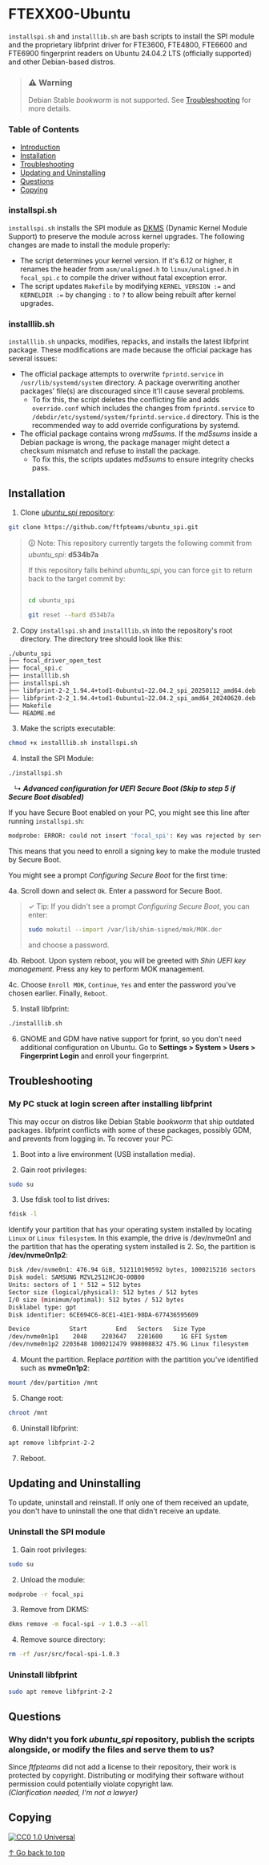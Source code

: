 # FTEXX00-Ubuntu

`installspi.sh` and `installlib.sh` are bash scripts to install the SPI module and the proprietary libfprint driver for FTE3600, FTE4800, FTE6600 and FTE6900 fingerprint readers on Ubuntu 24.04.2 LTS (officially supported) and other Debian-based distros.

> ### ⚠ Warning
>
> Debian Stable *bookworm* is not supported. See [Troubleshooting](#troubleshooting) for more details.

### Table of Contents

- [Introduction](#ftexx00-ubuntu)
- [Installation](#installation)
- [Troubleshooting](#troubleshooting)
- [Updating and Uninstalling](#updating-and-Uninstalling)
- [Questions](#questions)
- [Copying](#copying)

### installspi.sh

`installspi.sh` installs the SPI module as [DKMS](https://en.wikipedia.org/wiki/Dynamic_Kernel_Module_Support) (Dynamic Kernel Module Support) to preserve the module across kernel upgrades. The following changes are made to install the module properly:

+ The script determines your kernel version. If it's 6.12 or higher, it renames the header from `asm/unaligned.h` to `linux/unaligned.h` in `focal_spi.c` to compile the driver without fatal exception error.
+ The script updates `Makefile` by modifying `KERNEL_VERSION :=` and `KERNELDIR :=` by changing `:` to `?` to allow being rebuilt after kernel upgrades.

### installlib.sh

`installlib.sh` unpacks, modifies, repacks, and installs the latest libfprint package. These modifications are made because the official package has several issues:

+ The official package attempts to overwrite `fprintd.service` in `/usr/lib/systemd/system` directory. A package overwriting another packages' file(s) are discouraged since it'll cause several problems.
    + To fix this, the script deletes the conflicting file and adds `override.conf` which includes the changes from `fprintd.service` to `/debdir/etc/systemd/system/fprintd.service.d` directory. This is the recommended way to add override configurations by systemd.
+ The official package contains wrong *md5sums*. If the *md5sums* inside a Debian package is wrong, the package manager might detect a checksum mismatch and refuse to install the package.
    + To fix this, the scripts updates *md5sums* to ensure integrity checks pass.

## Installation

1. Clone [*ubuntu_spi* repository](https://github.com/ftfpteams/ubuntu_spi):
```bash
git clone https://github.com/ftfpteams/ubuntu_spi.git
```

> 🛈 Note: This repository currently targets the following commit from *ubuntu_spi*: **d534b7a**
>
> If this repository falls behind *ubuntu_spi*, you can force `git` to return back to the target commit by:
>
> ```bash
>
> cd ubuntu_spi
>
> git reset --hard d534b7a
>
> ```

2. Copy `installspi.sh` and `installlib.sh` into the repository's root directory. The directory tree should look like this:
```bash
./ubuntu_spi
├── focal_driver_open_test
├── focal_spi.c
├── installlib.sh
├── installspi.sh
├── libfprint-2-2_1.94.4+tod1-0ubuntu1~22.04.2_spi_20250112_amd64.deb
├── libfprint-2-2_1.94.4+tod1-0ubuntu1~22.04.2_spi_amd64_20240620.deb
├── Makefile
└── README.md
```

3. Make the scripts executable:
```bash
chmod +x installlib.sh installspi.sh
```

4. Install the SPI Module:
```bash
./installspi.sh
```

&nbsp;&nbsp;&nbsp;↳ ***Advanced configuration for UEFI Secure Boot (Skip to step 5 if Secure Boot disabled)***

If you have Secure Boot enabled on your PC, you might see this line after running `installspi.sh`:

```bash
modprobe: ERROR: could not insert 'focal_spi': Key was rejected by service
```

This means that you need to enroll a signing key to make the module trusted by Secure Boot.

You might see a prompt *Configuring Secure Boot* for the first time:

4a. Scroll down and select `Ok`. Enter a password for Secure Boot.

> ✓ Tip: If you didn't see a prompt *Configuring Secure Boot*, you can enter:
>
> ```bash
> sudo mokutil --import /var/lib/shim-signed/mok/MOK.der
> ```
>
> and choose a password.

4b. Reboot. Upon system reboot, you will be greeted with *Shin UEFI key management*. Press any key to perform MOK management.

4c. Choose `Enroll MOK`, `Continue`, `Yes` and enter the password you've chosen earlier. Finally, `Reboot`.

5. Install libfprint:
```bash
./installlib.sh
```

6. GNOME and GDM have native support for fprint, so you don't need additional configuration on Ubuntu. Go to **Settings > System > Users > Fingerprint Login** and enroll your fingerprint.

## Troubleshooting

### My PC stuck at login screen after installing libfprint

This may occur on distros like Debian Stable *bookworm* that ship outdated packages. libfprint conflicts with some of these packages, possibly GDM, and prevents from logging in. To recover your PC:

1. Boot into a live environment (USB installation media).

2. Gain root privileges:
```bash
sudo su
```

3. Use fdisk tool to list drives:
```bash
fdisk -l
```
Identify your partition that has your operating system installed by locating `Linux` or `Linux filesystem`. In this example, the drive is /dev/nvme0n1 and the partition that has the operating system installed is 2. So, the partition is **/dev/nvme0n1p2**:
```bash
Disk /dev/nvme0n1: 476.94 GiB, 512110190592 bytes, 1000215216 sectors
Disk model: SAMSUNG MZVL2512HCJQ-00B00
Units: sectors of 1 * 512 = 512 bytes
Sector size (logical/physical): 512 bytes / 512 bytes
I/O size (minimum/optimal): 512 bytes / 512 bytes
Disklabel type: gpt
Disk identifier: 6CE694C6-8CE1-41E1-98DA-677436595609

Device           Start        End   Sectors   Size Type
/dev/nvme0n1p1    2048    2203647   2201600     1G EFI System
/dev/nvme0n1p2 2203648 1000212479 998008832 475.9G Linux filesystem
```

4. Mount the partition. Replace *partition* with the partition you've identified such as **nvme0n1p2**:
```bash
mount /dev/partition /mnt
```

5. Change root:
```bash
chroot /mnt
```

6. Uninstall libfprint:
```bash
apt remove libfprint-2-2
```

7. Reboot.

## Updating and Uninstalling

To update, uninstall and reinstall. If only one of them received an update, you don't have to uninstall the one that didn't receive an update.

### Uninstall the SPI module

1. Gain root privileges:
```bash
sudo su
```

2. Unload the module:
```bash
modprobe -r focal_spi
```

3. Remove from DKMS:
```bash
dkms remove -m focal-spi -v 1.0.3 --all
```

4. Remove source directory:
```bash
rm -rf /usr/src/focal-spi-1.0.3
```

### Uninstall libfprint

```bash
sudo apt remove libfprint-2-2
```

## Questions

### Why didn't you fork *ubuntu_spi* repository, publish the scripts alongside, or modify the files and serve them to us?

Since *ftfpteams* did not add a license to their repository, their work is protected by copyright. Distributing or modifying their software without permission could potentially violate copyright law.  
*(Clarification needed, I'm not a lawyer)*

## Copying

[![CC0 1.0 Universal](https://mirrors.creativecommons.org/presskit/buttons/88x31/svg/cc-zero.svg)](https://creativecommons.org/publicdomain/zero/1.0/)

[↑ Go back to top](#ftexx00-ubuntu)
